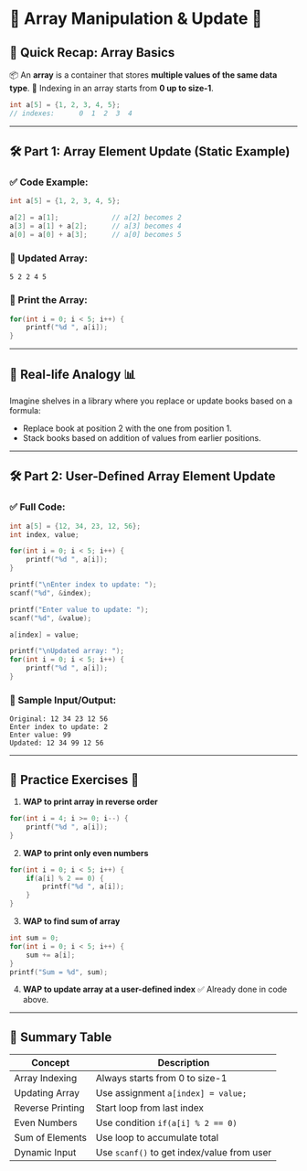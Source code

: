 

# 🧠 Array Manipulation & Update 🚀



## 🔹 Quick Recap: Array Basics

📦 An **array** is a container that stores **multiple values of the same data type**.
🧮 Indexing in an array starts from **0 up to size-1**.

```c
int a[5] = {1, 2, 3, 4, 5}; 
// indexes:      0  1  2  3  4
```

---

## 🛠️ Part 1: Array Element Update (Static Example)

### ✅ Code Example:

```c
int a[5] = {1, 2, 3, 4, 5};

a[2] = a[1];             // a[2] becomes 2
a[3] = a[1] + a[2];      // a[3] becomes 4
a[0] = a[0] + a[3];      // a[0] becomes 5
```

### 📌 Updated Array:

```
5 2 2 4 5
```

### 🔁 Print the Array:

```c
for(int i = 0; i < 5; i++) {
    printf("%d ", a[i]);
}
```

---

## 🔸 Real-life Analogy 📊

Imagine shelves in a library where you replace or update books based on a formula:

* Replace book at position 2 with the one from position 1.
* Stack books based on addition of values from earlier positions.

---

## 🛠️ Part 2: User-Defined Array Element Update

### ✅ Full Code:

```c
int a[5] = {12, 34, 23, 12, 56};
int index, value;

for(int i = 0; i < 5; i++) {
    printf("%d ", a[i]);
}

printf("\nEnter index to update: ");
scanf("%d", &index);

printf("Enter value to update: ");
scanf("%d", &value);

a[index] = value;

printf("\nUpdated array: ");
for(int i = 0; i < 5; i++) {
    printf("%d ", a[i]);
}
```

### 🎯 Sample Input/Output:

```
Original: 12 34 23 12 56
Enter index to update: 2
Enter value: 99
Updated: 12 34 99 12 56
```

---

## 🧪 Practice Exercises 🧠

1. **WAP to print array in reverse order**

```c
for(int i = 4; i >= 0; i--) {
    printf("%d ", a[i]);
}
```

2. **WAP to print only even numbers**

```c
for(int i = 0; i < 5; i++) {
    if(a[i] % 2 == 0) {
        printf("%d ", a[i]);
    }
}
```

3. **WAP to find sum of array**

```c
int sum = 0;
for(int i = 0; i < 5; i++) {
    sum += a[i];
}
printf("Sum = %d", sum);
```

4. **WAP to update array at a user-defined index**
   ✅ Already done in code above.

---

## 📎 Summary Table

| Concept          | Description                                |
| ---------------- | ------------------------------------------ |
| Array Indexing   | Always starts from 0 to size-1             |
| Updating Array   | Use assignment `a[index] = value;`         |
| Reverse Printing | Start loop from last index                 |
| Even Numbers     | Use condition `if(a[i] % 2 == 0)`          |
| Sum of Elements  | Use loop to accumulate total               |
| Dynamic Input    | Use `scanf()` to get index/value from user |
